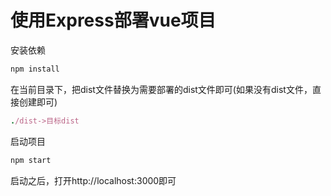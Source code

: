 # 使用Express部署vue项目
安装依赖
```ruby
npm install
```
在当前目录下，把dist文件替换为需要部署的dist文件即可(如果没有dist文件，直接创建即可) 
```ruby
./dist->目标dist
```
启动项目
```ruby
npm start
```
启动之后，打开http://localhost:3000即可
